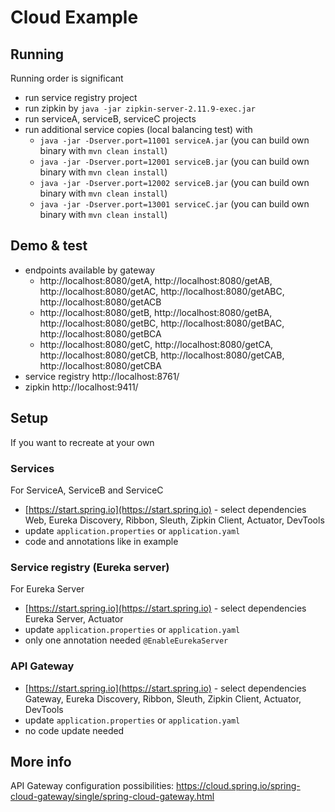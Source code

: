 # Cloud Example

## Running
Running order is significant

- run service registry project
- run zipkin by `java -jar zipkin-server-2.11.9-exec.jar`
- run serviceA, serviceB, serviceC projects
- run additional service copies (local balancing test) with
  - `java -jar -Dserver.port=11001 serviceA.jar` (you can build own binary with `mvn clean install`)
  - `java -jar -Dserver.port=12001 serviceB.jar` (you can build own binary with `mvn clean install`)
  - `java -jar -Dserver.port=12002 serviceB.jar` (you can build own binary with `mvn clean install`)
  - `java -jar -Dserver.port=13001 serviceC.jar` (you can build own binary with `mvn clean install`)
  

## Demo & test

- endpoints available by gateway
  - http://localhost:8080/getA, http://localhost:8080/getAB, 
  http://localhost:8080/getAC, http://localhost:8080/getABC, http://localhost:8080/getACB
  - http://localhost:8080/getB, http://localhost:8080/getBA, 
  http://localhost:8080/getBC, http://localhost:8080/getBAC, http://localhost:8080/getBCA
  - http://localhost:8080/getC, http://localhost:8080/getCA, 
  http://localhost:8080/getCB, http://localhost:8080/getCAB, http://localhost:8080/getCBA
- service registry http://localhost:8761/
- zipkin http://localhost:9411/

## Setup

If you want to recreate at your own

### Services

For ServiceA, ServiceB and ServiceC
- [https://start.spring.io](https://start.spring.io) - select dependencies Web, Eureka Discovery, Ribbon, Sleuth, 
Zipkin Client, Actuator, DevTools
- update `application.properties` or `application.yaml`
- code and annotations like in example

### Service registry (Eureka server)
For Eureka Server
- [https://start.spring.io](https://start.spring.io) - select dependencies Eureka Server, Actuator
- update `application.properties` or `application.yaml`
- only one annotation needed `@EnableEurekaServer`

### API Gateway
- [https://start.spring.io](https://start.spring.io) - select dependencies Gateway, Eureka Discovery, Ribbon, Sleuth, 
Zipkin Client, Actuator, DevTools
- update `application.properties` or `application.yaml`
- no code update needed

## More info

API Gateway configuration possibilities: https://cloud.spring.io/spring-cloud-gateway/single/spring-cloud-gateway.html


